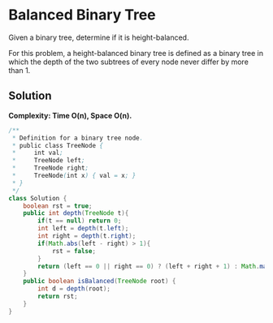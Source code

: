 # Balanced Binary Tree
Given a binary tree, determine if it is height-balanced.

For this problem, a height-balanced binary tree is defined as a binary tree in which the depth of the two subtrees of every node never differ by more than 1.
## Solution
**Complexity: Time O(n), Space O(n).**
```java
/**
 * Definition for a binary tree node.
 * public class TreeNode {
 *     int val;
 *     TreeNode left;
 *     TreeNode right;
 *     TreeNode(int x) { val = x; }
 * }
 */
class Solution {
    boolean rst = true;
    public int depth(TreeNode t){
        if(t == null) return 0;
        int left = depth(t.left);
        int right = depth(t.right);
        if(Math.abs(left - right) > 1){
            rst = false;
        }
        return (left == 0 || right == 0) ? (left + right + 1) : Math.max(left, right) + 1;
    }
    public boolean isBalanced(TreeNode root) {
        int d = depth(root);
        return rst;
    }
}
```
